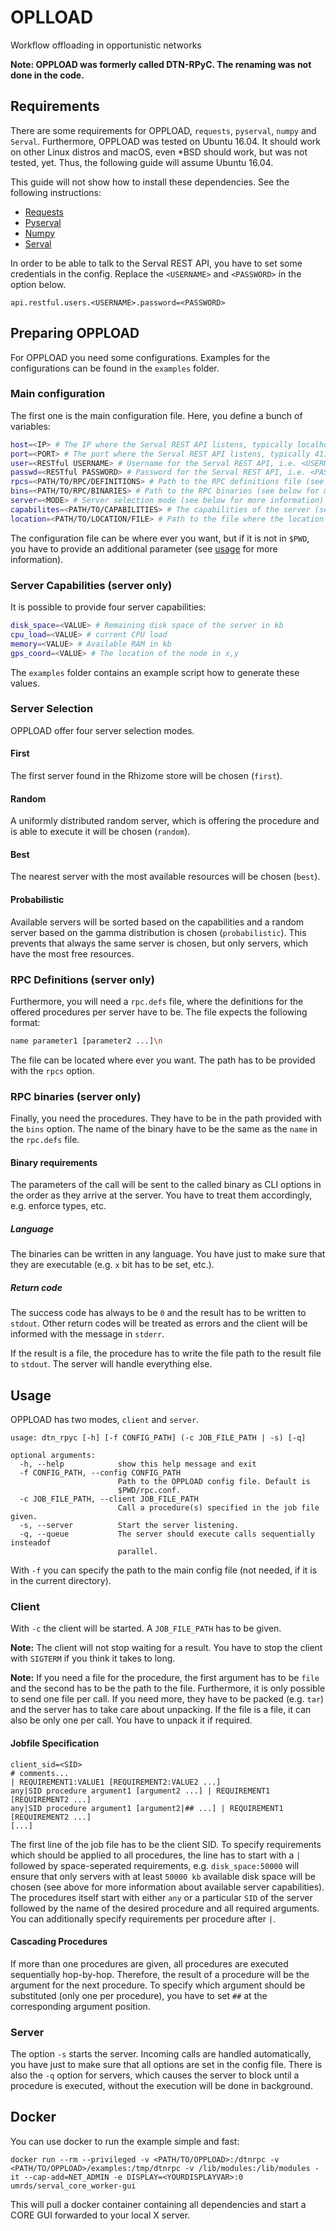 # OPLLOAD
Workflow offloading in opportunistic networks

**Note: OPPLOAD was formerly called DTN-RPyC. The renaming was not done in the code.**

## Requirements
There are some requirements for OPPLOAD, `requests`, `pyserval`, `numpy` and `Serval`. Furthermore, OPPLOAD was tested on Ubuntu 16.04. It should work on other Linux distros and macOS, even *BSD should work, but was not tested, yet. Thus, the following guide will assume Ubuntu 16.04.

This guide will not show how to install these dependencies. See the following instructions:
 * [Requests](http://docs.python-requests.org/en/master/)
 * [Pyserval](https://github.com/umr-ds/pyserval)
 * [Numpy](http://www.numpy.org)
 * [Serval](https://github.com/servalproject/serval-dna)

In order to be able to talk to the Serval REST API, you have to set some credentials in the config. Replace the `<USERNAME>` and `<PASSWORD>` in the option below.

```
api.restful.users.<USERNAME>.password=<PASSWORD>
```

## Preparing OPPLOAD
For OPPLOAD you need some configurations. Examples for the configurations can be found in the `examples` folder.

### Main configuration
The first one is the main configuration file. Here, you define a bunch of variables:

```bash
host=<IP> # The IP where the Serval REST API listens, typically localhost
port=<PORT> # The port where the Serval REST API listens, typically 4110
user=<RESTful USERNAME> # Username for the Serval REST API, i.e. <USERNAME> from the example above
passwd=<RESTful PASSWORD> # Password for the Serval REST API, i.e. <PASSWORD> from the example above
rpcs=<PATH/TO/RPC/DEFINITIONS> # Path to the RPC definitions file (see below for more information)
bins=<PATH/TO/RPC/BINARIES> # Path to the RPC binaries (see below for more information)
server=<MODE> # Server selection mode (see below for more information)
capabilites=<PATH/TO/CAPABILITIES> # The capabilities of the server (see below for more information)
location=<PATH/TO/LOCATION/FILE> # Path to the file where the location of the node is set (x,y)
```
The configuration file can be where ever you want, but if it is not in `$PWD`, you have to provide an additional parameter (see [usage](#usage) for more information).

### Server Capabilities (server only)
It is possible to provide four server capabilities:

```bash
disk_space=<VALUE> # Remaining disk space of the server in kb
cpu_load=<VALUE> # current CPU load
memory=<VALUE> # Available RAM in kb
gps_coord=<VALUE> # The location of the node in x,y
```

The `examples` folder contains an example script how to generate these values.

### Server Selection
OPPLOAD offer four server selection modes.

#### First
The first server found in the Rhizome store will be chosen (`first`).

#### Random
A uniformly distributed random server, which is offering the procedure and is able to execute it will be chosen (`random`).

#### Best
The nearest server with the most available resources will be chosen (`best`).

#### Probabilistic
Available servers will be sorted based on the capabilities and a random server based on the gamma distribution is chosen (`probabilistic`). This prevents that always the same server is chosen, but only servers, which have the most free resources.

### RPC Definitions (server only)
Furthermore, you will need a `rpc.defs` file, where the definitions for the offered procedures per server have to be. The file expects the following format:

``` bash
name parameter1 [parameter2 ...]\n
```

The file can be located where ever you want. The path has to be provided with the `rpcs` option.

### RPC binaries (server only)
Finally, you need the procedures. They have to be in the path provided with the `bins` option. The name of the binary have to be the same as the `name` in the `rpc.defs` file.

#### Binary requirements
The parameters of the call will be sent to the called binary as CLI options in the order as they arrive at the server. You have to treat them accordingly, e.g. enforce types, etc.

##### Language
The binaries can be written in any language. You have just to make sure that they are executable (e.g. `x` bit has to be set, etc.).

##### Return code
The success code has always to be `0` and the result has to be written to `stdout`. Other return codes will be treated as errors and the client will be informed with the message in `stderr`.

If the result is a file, the procedure has to write the file path to the result file to `stdout`. The server will handle everything else.

## Usage
OPPLOAD has two modes, `client` and `server`.

```
usage: dtn_rpyc [-h] [-f CONFIG_PATH] (-c JOB_FILE_PATH | -s) [-q]

optional arguments:
  -h, --help            show this help message and exit
  -f CONFIG_PATH, --config CONFIG_PATH
                        Path to the OPPLOAD config file. Default is
                        $PWD/rpc.conf.
  -c JOB_FILE_PATH, --client JOB_FILE_PATH
                        Call a procedure(s) specified in the job file given.
  -s, --server          Start the server listening.
  -q, --queue           The server should execute calls sequentially insteadof
                        parallel.
```

With `-f` you can specify the path to the main config file (not needed, if it is in the current directory).

### Client
With `-c` the client will be started. A `JOB_FILE_PATH` has to be given.

**Note:** The client will not stop waiting for a result. You have to stop the client with `SIGTERM` if you think it takes to long.

**Note:** If you need a file for the procedure, the first argument has to be `file` and the second has to be the path to the file. Furthermore, it is only possible to send one file per call. If you need more, they have to be packed (e.g. `tar`) and the server has to take care about unpacking. If the file is a file, it can also be only one per call. You have to unpack it if required.

#### Jobfile Specification

```
client_sid=<SID>
# comments...
| REQUIREMENT1:VALUE1 [REQUIREMENT2:VALUE2 ...]
any|SID procedure argument1 [argument2 ...] | REQUIREMENT1 [REQUIREMENT2 ...]
any|SID procedure argument1 [argument2|## ...] | REQUIREMENT1 [REQUIREMENT2 ...]
[...]
```

The first line of the job file has to be the client SID. To specify requirements which should be applied to all procedures, the line has to start with a `|` followed by space-seperated requirements, e.g. `disk_space:50000` will ensure that only servers with at least `50000 kb` available disk space will be chosen (see above for more information about available server capabilities). The procedures itself start with either `any` or a particular `SID` of the server followed by the name of the desired procedure and all required arguments. You can additionally specify requirements per procedure after `|`.

#### Cascading Procedures
If more than one procedures are given, all procedures are executed sequentially hop-by-hop. Therefore, the result of a procedure will be the argument for the next procedure. To specify which argument should be substituted (only one per procedure), you have to set `##` at the corresponding argument position.

### Server
The option `-s` starts the server. Incoming calls are handled automatically, you have just to make sure that all options are set in the config file. There is also the `-q` option for servers, which causes the server to block until a procedure is executed, without the execution will be done in background.

## Docker
You can use docker to run the example simple and fast:

```
docker run --rm --privileged -v <PATH/TO/OPPLOAD>:/dtnrpc -v <PATH/TO/OPPLOAD>/examples:/tmp/dtnrpc -v /lib/modules:/lib/modules -it --cap-add=NET_ADMIN -e DISPLAY=<YOURDISPLAYVAR>:0 umrds/serval_core_worker-gui
```

This will pull a docker container containing all dependencies and start a CORE GUI forwarded to your local X server.
